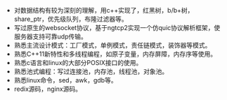 

- 对数据结构有较为深刻的理解，用c++实现了，红黑树，b/b+树，share_ptr，优先级队列，布隆过滤器等。
- 写过原生的websocket协议，基于ngtcp2实现一个仿quic协议解析框架，使服务器支持可靠udp传输。
- 熟悉主流设计模式：工厂模式，单例模式，责任链模式，装饰器等模式。
- 熟悉C++11新特性和多线程编程，如原子变量，内存屏障，内存序等使用。
- 熟悉c语言和linux的大部分POSIX接口的使用。
- 熟悉池式编程：写过连接池，内存池，线程池，对象池。
- 熟悉linux命令，sed，awk，gdb等。
- redix源码，nginx源码。